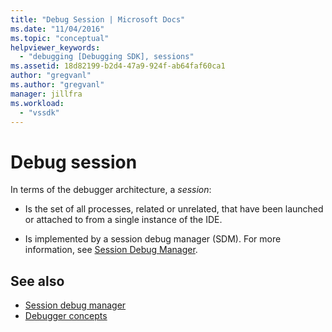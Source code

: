 ```yaml
---
title: "Debug Session | Microsoft Docs"
ms.date: "11/04/2016"
ms.topic: "conceptual"
helpviewer_keywords:
  - "debugging [Debugging SDK], sessions"
ms.assetid: 18d82199-b2d4-47a9-924f-ab64faf60ca1
author: "gregvanl"
ms.author: "gregvanl"
manager: jillfra
ms.workload:
  - "vssdk"
---
```

# Debug session
In terms of the debugger architecture, a *session*:

-   Is the set of all processes, related or unrelated, that have been launched or attached to from a single instance of the IDE.

-   Is implemented by a session debug manager (SDM). For more information, see [Session Debug Manager](../../extensibility/debugger/session-debug-manager.md).

## See also
- [Session debug manager](../../extensibility/debugger/session-debug-manager.md)
- [Debugger concepts](../../extensibility/debugger/debugger-concepts.md)
